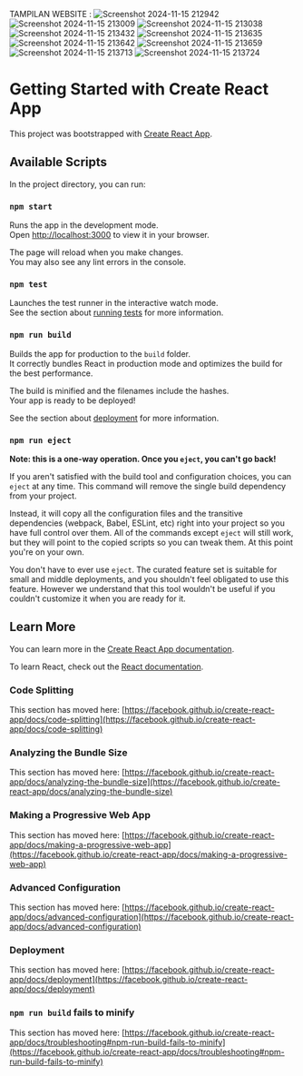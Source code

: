 

TAMPILAN WEBSITE :
![Screenshot 2024-11-15 212942](https://github.com/user-attachments/assets/52b27351-6fe3-485d-90f8-281388f3bc48)
![Screenshot 2024-11-15 213009](https://github.com/user-attachments/assets/f1ffa49c-7bfc-4659-a6a0-31309f0b75bc)
![Screenshot 2024-11-15 213038](https://github.com/user-attachments/assets/8c809e74-2152-4079-837a-b3bb33549710)
![Screenshot 2024-11-15 213432](https://github.com/user-attachments/assets/cadd958f-9dba-428d-b7f5-f12e85ff3ac3)
![Screenshot 2024-11-15 213635](https://github.com/user-attachments/assets/8e00c2fb-fc94-4b2f-b2d0-8d643c386ad2)
![Screenshot 2024-11-15 213642](https://github.com/user-attachments/assets/880a1726-3fd3-4bbd-9288-705b7424f302)
![Screenshot 2024-11-15 213659](https://github.com/user-attachments/assets/8551ed28-460c-49e7-a63d-9812ce34625c)
![Screenshot 2024-11-15 213713](https://github.com/user-attachments/assets/a071279c-46e7-4772-96c8-9906c1bba54f)
![Screenshot 2024-11-15 213724](https://github.com/user-attachments/assets/a6b5cb3a-95dd-4b46-b4ee-4fb4ab3183be)



# Getting Started with Create React App

This project was bootstrapped with [Create React App](https://github.com/facebook/create-react-app).

## Available Scripts

In the project directory, you can run:

### `npm start`

Runs the app in the development mode.\
Open [http://localhost:3000](http://localhost:3000) to view it in your browser.

The page will reload when you make changes.\
You may also see any lint errors in the console.

### `npm test`

Launches the test runner in the interactive watch mode.\
See the section about [running tests](https://facebook.github.io/create-react-app/docs/running-tests) for more information.

### `npm run build`

Builds the app for production to the `build` folder.\
It correctly bundles React in production mode and optimizes the build for the best performance.

The build is minified and the filenames include the hashes.\
Your app is ready to be deployed!

See the section about [deployment](https://facebook.github.io/create-react-app/docs/deployment) for more information.

### `npm run eject`

**Note: this is a one-way operation. Once you `eject`, you can't go back!**

If you aren't satisfied with the build tool and configuration choices, you can `eject` at any time. This command will remove the single build dependency from your project.

Instead, it will copy all the configuration files and the transitive dependencies (webpack, Babel, ESLint, etc) right into your project so you have full control over them. All of the commands except `eject` will still work, but they will point to the copied scripts so you can tweak them. At this point you're on your own.

You don't have to ever use `eject`. The curated feature set is suitable for small and middle deployments, and you shouldn't feel obligated to use this feature. However we understand that this tool wouldn't be useful if you couldn't customize it when you are ready for it.

## Learn More

You can learn more in the [Create React App documentation](https://facebook.github.io/create-react-app/docs/getting-started).

To learn React, check out the [React documentation](https://reactjs.org/).

### Code Splitting

This section has moved here: [https://facebook.github.io/create-react-app/docs/code-splitting](https://facebook.github.io/create-react-app/docs/code-splitting)

### Analyzing the Bundle Size

This section has moved here: [https://facebook.github.io/create-react-app/docs/analyzing-the-bundle-size](https://facebook.github.io/create-react-app/docs/analyzing-the-bundle-size)

### Making a Progressive Web App

This section has moved here: [https://facebook.github.io/create-react-app/docs/making-a-progressive-web-app](https://facebook.github.io/create-react-app/docs/making-a-progressive-web-app)

### Advanced Configuration

This section has moved here: [https://facebook.github.io/create-react-app/docs/advanced-configuration](https://facebook.github.io/create-react-app/docs/advanced-configuration)

### Deployment

This section has moved here: [https://facebook.github.io/create-react-app/docs/deployment](https://facebook.github.io/create-react-app/docs/deployment)

### `npm run build` fails to minify

This section has moved here: [https://facebook.github.io/create-react-app/docs/troubleshooting#npm-run-build-fails-to-minify](https://facebook.github.io/create-react-app/docs/troubleshooting#npm-run-build-fails-to-minify)
